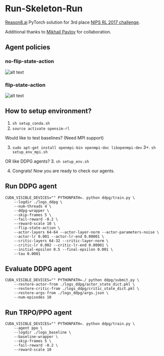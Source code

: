 # Run-Skeleton-Run
[Reason8.ai](https://reason8.ai) PyTorch solution for 3rd place [NIPS RL 2017 challenge](https://www.crowdai.org/challenges/nips-2017-learning-to-run/leaderboards?challenge_round_id=12).

Additional thanks to [Mikhail Pavlov](https://github.com/fgvbrt) for collaboration.

## Agent policies

### no-flip-state-action

![alt text](https://github.com/Scitator/Run-Skeleton-Run/blob/master/gifs/noflip.gif)

### flip-state-action

![alt text](https://github.com/Scitator/Run-Skeleton-Run/blob/master/gifs/flip.gif)


## How to setup environment?

1. `sh setup_conda.sh`
2. `source activate opensim-rl`

Would like to test baselines? (Need MPI support)

3. `sudo apt-get install openmpi-bin openmpi-doc libopenmpi-dev`
3+. `sh setup_env_mpi.sh`

OR like DDPG agents?
3. `sh setup_env.sh`

4. Congrats! Now you are ready to check our agents.


## Run DDPG agent

```
CUDA_VISIBLE_DEVICES="" PYTHONPATH=. python ddpg/train.py \
    --logdir ./logs_ddpg \
    --num-threads 4 \
    --ddpg-wrapper \
    --skip-frames 5 \
    --fail-reward -0.2 \
    --reward-scale 10 \
    --flip-state-action \
    --actor-layers 64-64 --actor-layer-norm --actor-parameters-noise \
    --actor-lr 0.001 --actor-lr-end 0.00001 \
    --critic-layers 64-32 --critic-layer-norm \
    --critic-lr 0.002 --critic-lr-end 0.00001 \
    --initial-epsilon 0.5 --final-epsilon 0.001 \
    --tau 0.0001
```


## Evaluate DDPG agent

```
CUDA_VISIBLE_DEVICES="" PYTHONPATH=./ python ddpg/submit.py \
    --restore-actor-from ./logs_ddpg/actor_state_dict.pkl \
    --restore-critic-from ./logs_ddpg/critic_state_dict.pkl \
    --restore-args-from ./logs_ddpg/args.json \
    --num-episodes 10

```


## Run TRPO/PPO agent

```
CUDA_VISIBLE_DEVICES="" PYTHONPATH=. python ddpg/train.py \
    --agent ppo \
    --logdir ./logs_baseline \
    --baseline-wrapper \
    --skip-frames 5 \
    --fail-reward -0.2 \
    --reward-scale 10
```

